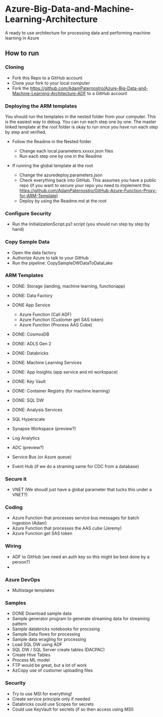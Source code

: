 # Azure-Big-Data-and-Machine-Learning-Architecture
A ready to use architecture for processing data and performing machine learning in Azure


## How to run

### Cloning
- Fork this Repo to a GitHub account
- Clone your fork to your local computer
- Fork the https://github.com/AdamPaternostro/Azure-Big-Data-and-Machine-Learning-Architecture-ADF to a GitHub account

### Deploying the ARM templates
You should run the templates in the nested folder from your computer.  This is the easiest way to debug.  You can run each step one by one.  The master linked template at the root folder is okay to run once you have run each step by step and verified.

- Follow the Readme in the Nested folder
   - Change each local.parameters.xxxxx.json files
   - Run each step one by one in the Readme

- If running the global template at the root
   - Change the azuredeploy.parameters.json
   - Check everything back into GitHub.  This assumes you have a public repo (if you want to secure your repo you need to implement this: https://github.com/AdamPaternostro/GitHub-Azure-Function-Proxy-for-ARM-Template) 
   - Deploy by using the Readme.md at the root 

### Configure Security
- Run the InitializationScript.ps1 script (you should run step by step by hand)

### Copy Sample Data
- Open the data factory
- Authorize Azure to talk to your GitHub
- Run the pipeline: CopySampleDWDataToDataLake



### ARM Templates
- DONE: Storage (landing, machine learning, functionapp)
- DONE: Data Factory
- DONE App Service
    - Azure Function (Call ADF)
    - Azure Function (Customer get SAS token)
    - Azure Function (Process AAS Cube)
- DONE: CosmosDB
- DONE: ADLS Gen 2
- DONE: Databricks
- DONE: Machine Learning Services
- DONE: App Insights (app service and ml workspace)
- DONE: Key Vault
- DONE: Container Registry (for machine learning)
- DONE: SQL DW
- DONE: Analysis Services

- SQL Hyperscale
- Synapse Workspace (preview?)
- Log Analytics
- ADC (preview?)
- Service Bus (or Azure queue)
- Event Hub (if we do a straming same for CDC from a database)


### Secure it
- VNET (We shoudl just have a global parameter that tucks this under a VNET?)


### Coding
- Azure Function that processes service bus messages for batch ingestion (Adam)
- Azure Function that processes the AAS cube (Jeremy)
- Azure Function get SAS token

### Wiring
- ADF to GitHub (we need an auth key so this might be best done by a person?)
-

### Azure DevOps
- Multistage templates


### Samples
- DONE Download sample data
- Sample generator program to generate streaming data for streaming pattern
- Sample databricks notebooks for procssing
- Sample Data flows for processing
- Sample data wragling for processing
- Load SQL DW using ADF
- SQL DW / SQL Server create tables (DACPAC)
- Create Hive Tables
- Process ML model
- FTP would be great, but a lot of work
- AzCopy use of customer uploading files

### Security
- Try to use MSI for everything!
- Create service principle only if needed
- Databricks could use Scopes for secrets
- Could use KeyVault for secrets (if so then access using MSI)

